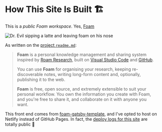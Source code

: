 # How This Site Is Built 🏗

This is a _public Foam workspace_. Yes, [Foam](https://github.com/foambubble/foam)

![Dr. Evil sipping a latte and leaving foam on his nose](https://media.giphy.com/media/Y4qF2b3IfBA78eRhct/giphy.gif)

As written on the [project `readme.md`](https://github.com/foambubble/foam/blob/master/readme.md):

> **Foam** is a personal knowledge management and sharing system inspired by [Roam Research](https://roamresearch.com/), built on [Visual Studio Code](https://code.visualstudio.com/) and [GitHub](https://github.com/).
>
> You can use **Foam** for organising your research, keeping re-discoverable notes, writing long-form content and, optionally, publishing it to the web.
>
> **Foam** is free, open source, and extremely extensible to suit your personal workflow. You own the information you create with Foam, and you're free to share it, and collaborate on it with anyone you want.

This front end comes from [foam-gatsby-template](https://github.com/mathieudutour/foam-gatsby-template), and I've opted to host on Netlify instead of GitHub Pages. In fact, the [deploy logs for this site](https://app.netlify.com/sites/mlaws-thoughts/deploys/) are totally public 🚀
